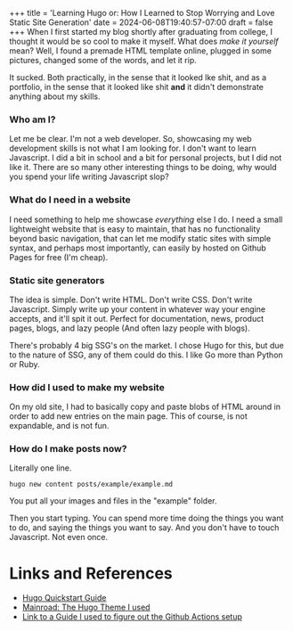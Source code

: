 +++
title = 'Learning Hugo or: How I Learned to Stop Worrying and Love Static Site Generation'
date = 2024-06-08T19:40:57-07:00
draft = false
+++
When I first started my blog shortly after graduating from college, I thought it would be so cool to make it myself. What does *make it yourself* mean? Well, I found a premade HTML template online, plugged in some pictures, changed some of the words, and let it rip. 

It sucked. Both practically, in the sense that it looked lke shit, and as a portfolio, in the sense that it looked like shit **and** it didn't demonstrate anything about my skills.

### Who am I?
Let me be clear. I'm not a web developer. So, showcasing my web development skills is not what I am looking for. I don't want to learn Javascript. I did a bit in school and a bit for personal projects, but I did not like it. There are so many other interesting things to be doing, why would you spend your life writing Javascript slop?

### What do I need in a website
I need something to help me showcase *everything* else I do. I need a small lightweight website that is easy to maintain, that has no functionality beyond basic navigation, that can let me modify static sites with simple syntax, and perhaps most importantly, can easily by hosted on Github Pages for free (I'm cheap).

### Static site generators
The idea is simple. Don't write HTML. Don't write CSS. Don't write Javascript. Simply write up your content in whatever way your engine accepts, and it'll spit it out. Perfect for documentation, news, product pages, blogs, and lazy people (And often lazy people with blogs).

There's probably 4 big SSG's on the market. I chose Hugo for this, but due to the nature of SSG, any of them could do this. I like Go more than Python or Ruby. 

### How did I used to make my website
On my old site, I had to basically copy and paste blobs of HTML around in order to add new entries on the main page. This of course, is not expandable, and is not fun.

### How do I make posts now?
Literally one line.

`hugo new content posts/example/example.md`

You put all your images and files in the "example" folder.

Then you start typing. You can spend more time doing the things you want to do, and saying the things you want to say. And you don't have to touch Javascript. Not even once.

# Links and References
- [Hugo Quickstart Guide](https://gohugo.io/getting-started/quick-start/)
- [Mainroad: The Hugo Theme I used](https://github.com/Vimux/Mainroad)
- [Link to a Guide I used to figure out the Github Actions setup](https://www.bradleynewman.dev/tutorials/creating-and-hosting-a-static-website-with-hugo-and-github-pages/)
